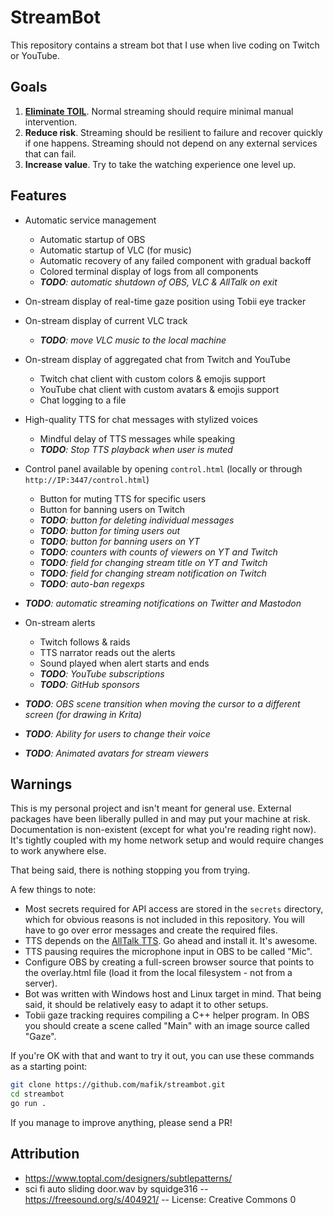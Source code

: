 # StreamBot

This repository contains a stream bot that I use when live coding on Twitch or YouTube.

## Goals

1. [**Eliminate TOIL**](https://sre.google/sre-book/eliminating-toil/). Normal streaming should require minimal manual intervention.
2. **Reduce risk**. Streaming should be resilient to failure and recover quickly if one happens. Streaming should not depend on any external services that can fail.
3. **Increase value**. Try to take the watching experience one level up.

## Features

- Automatic service management
  - Automatic startup of OBS
  - Automatic startup of VLC (for music)
  - Automatic recovery of any failed component with gradual backoff
  - Colored terminal display of logs from all components
  - ***TODO**: automatic shutdown of OBS, VLC & AllTalk on exit*
- On-stream display of real-time gaze position using Tobii eye tracker
- On-stream display of current VLC track
  - ***TODO**: move VLC music to the local machine*

- On-stream display of aggregated chat from Twitch and YouTube
  - Twitch chat client with custom colors & emojis support
  - YouTube chat client with custom avatars & emojis support
  - Chat logging to a file
- High-quality TTS for chat messages with stylized voices
  - Mindful delay of TTS messages while speaking
  - ***TODO**: Stop TTS playback when user is muted*
- Control panel available by opening `control.html` (locally or through `http://IP:3447/control.html`)
  - Button for muting TTS for specific users
  - Button for banning users on Twitch
  - ***TODO**: button for deleting individual messages*
  - ***TODO**: button for timing users out*
  - ***TODO**: button for banning users on YT*
  - ***TODO**: counters with counts of viewers on YT and Twitch*
  - ***TODO**: field for changing stream title on YT and Twitch*
  - ***TODO**: field for changing stream notification on Twitch*
  - ***TODO**: auto-ban regexps*
- ***TODO**: automatic streaming notifications on Twitter and Mastodon*
- On-stream alerts
  - Twitch follows & raids
  - TTS narrator reads out the alerts
  - Sound played when alert starts and ends
  - ***TODO**: YouTube subscriptions*
  - ***TODO**: GitHub sponsors*
- ***TODO**: OBS scene transition when moving the cursor to a different screen (for drawing in Krita)*
- ***TODO**: Ability for users to change their voice*
- ***TODO**: Animated avatars for stream viewers*

## Warnings

This is my personal project and isn't meant for general use. External packages have been liberally pulled in and may put your machine at risk. Documentation is non-existent (except for what you're reading right now). It's tightly coupled with my home network setup and would require changes to work anywhere else.

That being said, there is nothing stopping you from trying.

A few things to note:

- Most secrets required for API access are stored in the `secrets` directory, which for obvious reasons is not included in this repository. You will have to go over error messages and create the required files.
- TTS depends on the [AllTalk TTS](https://github.com/erew123/alltalk_tts). Go ahead and install it. It's awesome.
- TTS pausing requires the microphone input in OBS to be called "Mic".
- Configure OBS by creating a full-screen browser source that points to the overlay.html file (load it from the local filesystem - not from a server).
- Bot was written with Windows host and Linux target in mind. That being said, it should be relatively easy to adapt it to other setups.
- Tobii gaze tracking requires compiling a C++ helper program. In OBS you should create a scene called "Main" with an image source called "Gaze".

If you're OK with that and want to try it out, you can use these commands as a starting point:

```bash
git clone https://github.com/mafik/streambot.git
cd streambot
go run .
```

If you manage to improve anything, please send a PR!

## Attribution

- https://www.toptal.com/designers/subtlepatterns/
- sci fi auto sliding door.wav by squidge316 -- https://freesound.org/s/404921/ -- License: Creative Commons 0